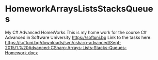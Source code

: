 # HomeworkArraysListsStacksQueues
My C# Advanced HomeWorks
This is my home work for the course C# Advanced in Software University https://softuni.bg
Link to the tasks here:  https://softuni.bg/downloads/svn/csharp-advanced/Sept-2015/1.%20Advanced-CSharp-Arrays-Lists-Stacks-Queues-Homework.docx
